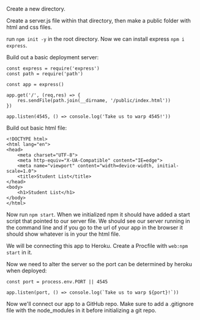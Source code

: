 Create a new directory. 

Create a server.js file within that directory, then make a public folder with html and css files.

run `npm init -y` in the root directory. Now we can install express `npm i express`. 

Build out a basic deployment server: 
```
const express = require('express')
const path = require('path')

const app = express()

app.get('/', (req,res) => {
    res.sendFile(path.join(__dirname, '/public/index.html'))
})

app.listen(4545, () => console.log('Take us to warp 4545!'))
```

Build out basic html file: 
```
<!DOCTYPE html>
<html lang="en">
<head>
    <meta charset="UTF-8">
    <meta http-equiv="X-UA-Compatible" content="IE=edge">
    <meta name="viewport" content="width=device-width, initial-scale=1.0">
    <title>Student List</title>
</head>
<body>
    <h1>Student List</h1>
</body>
</html>
```

Now run `npm start`. When we initialized npm it should have added a start script that pointed to our server file. We should see our server running in the command line and if you go to the url of your app in the browser it should show whatever is in your the html file. 

We will be connecting this app to Heroku. Create a Procfile with `web:npm start` in it. 

Now we need to alter the server so the port can be determined by heroku when deployed:
```
const port = process.env.PORT || 4545

app.listen(port, () => console.log(`Take us to warp ${port}!`))
```

Now we'll connect our app to a GitHub repo. Make sure to add a .gitignore file with the node_modules in it before initializing a git repo. 